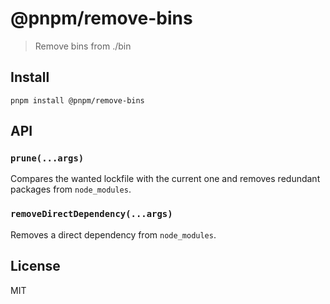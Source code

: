 # @pnpm/remove-bins

> Remove bins from ./bin

## Install

```
pnpm install @pnpm/remove-bins
```

## API

### `prune(...args)`

Compares the wanted lockfile with the current one and removes redundant packages from `node_modules`.

### `removeDirectDependency(...args)`

Removes a direct dependency from `node_modules`.

## License

MIT
